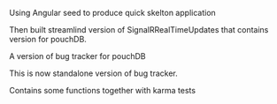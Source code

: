 Using Angular seed to produce quick skelton application

Then built streamlind version of SignalRRealTimeUpdates that contains version for pouchDB.

A version of bug tracker for pouchDB

This is now standalone version of bug tracker.

Contains some functions together with karma tests

